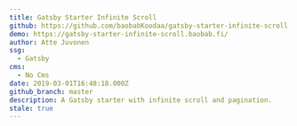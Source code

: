 ```yaml
---
title: Gatsby Starter Infinite Scroll
github: https://github.com/baobabKoodaa/gatsby-starter-infinite-scroll
demo: https://gatsby-starter-infinite-scroll.baobab.fi/
author: Atte Juvonen
ssg:
  - Gatsby
cms:
  - No Cms
date: 2019-03-01T16:48:18.000Z
github_branch: master
description: A Gatsby starter with infinite scroll and pagination.
stale: true
---
```

